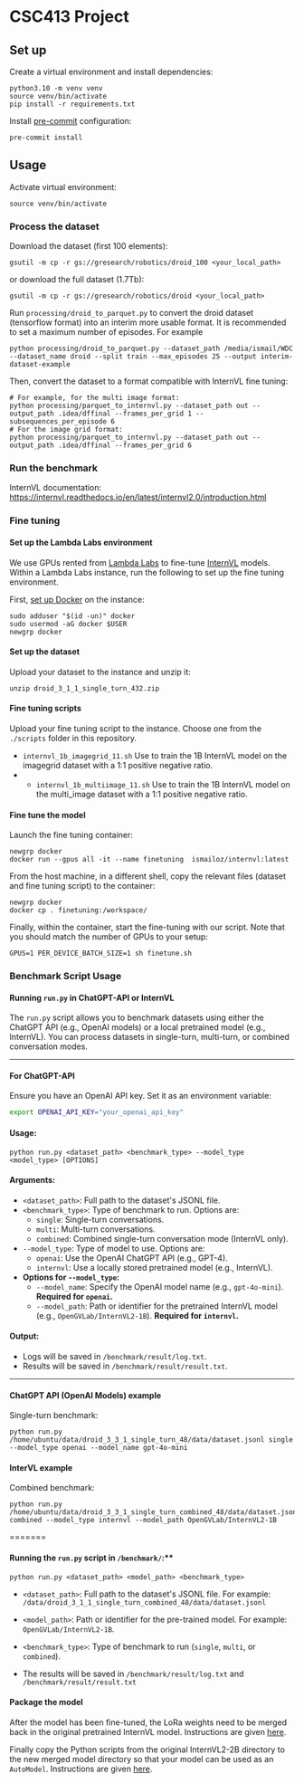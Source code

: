 # CSC413 Project

## Set up
Create a virtual environment and install dependencies:
```
python3.10 -m venv venv
source venv/bin/activate
pip install -r requirements.txt
```

Install [pre-commit](https://pre-commit.com/) configuration:
```
pre-commit install
```

## Usage

Activate virtual environment:
```
source venv/bin/activate
```

### Process the dataset
Download the dataset (first 100 elements):
```
gsutil -m cp -r gs://gresearch/robotics/droid_100 <your_local_path>
```
or download the full dataset (1.7Tb):
```
gsutil -m cp -r gs://gresearch/robotics/droid <your_local_path>
```

Run `processing/droid_to_parquet.py` to convert the droid dataset (tensorflow format) into an interim more usable format. It is recommended to set a maximum number of episodes. For example
```
python processing/droid_to_parquet.py --dataset_path /media/ismail/WDC --dataset_name droid --split train --max_episodes 25 --output interim-dataset-example
```

Then, convert the dataset to a format compatible with InternVL fine tuning:
```
# For example, for the multi image format:
python processing/parquet_to_internvl.py --dataset_path out --output_path .idea/dffinal --frames_per_grid 1 --subsequences_per_episode 6
# For the image grid format:
python processing/parquet_to_internvl.py --dataset_path out --output_path .idea/dffinal --frames_per_grid 6
```

### Run the benchmark
InternVL documentation: https://internvl.readthedocs.io/en/latest/internvl2.0/introduction.html

### Fine tuning
#### Set up the Lambda Labs environment
We use GPUs rented from [Lambda Labs](https://lambdalabs.com/) to fine-tune [InternVL](https://internvl.readthedocs.io/en/latest/internvl2.0/finetune.html) models. Within a Lambda Labs instance, run the following to set up the fine tuning environment.

First, [set up Docker](https://docs.lambdalabs.com/education/programming/virtual-environments-containers/) on the instance:
```
sudo adduser "$(id -un)" docker
sudo usermod -aG docker $USER
newgrp docker
```

#### Set up the dataset
Upload your dataset to the instance and unzip it:
```
unzip droid_3_1_1_single_turn_432.zip
```

#### Fine tuning scripts
Upload your fine tuning script to the instance. Choose one from the `./scripts` folder in this repository.
- `internvl_1b_imagegrid_11.sh` Use to train the 1B InternVL model on the imagegrid dataset with a 1:1 positive negative ratio.
- - `internvl_1b_multiimage_11.sh` Use to train the 1B InternVL model on the multi_image dataset with a 1:1 positive negative ratio.

#### Fine tune the model
Launch the fine tuning container:
```
newgrp docker
docker run --gpus all -it --name finetuning  ismailoz/internvl:latest
```

From the host machine, in a different shell, copy the relevant files (dataset and fine tuning script) to the container:
```
newgrp docker
docker cp . finetuning:/workspace/
```

Finally, within the container, start the fine-tuning with our script. Note that you should match the number of GPUs to your setup:
```
GPUS=1 PER_DEVICE_BATCH_SIZE=1 sh finetune.sh
```


### Benchmark Script Usage

#### Running `run.py` in ChatGPT-API or InternVL

The `run.py` script allows you to benchmark datasets using either the ChatGPT API (e.g., OpenAI models) or a local pretrained model (e.g., InternVL). You can process datasets in single-turn, multi-turn, or combined conversation modes.

---

#### For ChatGPT-API
Ensure you have an OpenAI API key. Set it as an environment variable:
  ```bash
  export OPENAI_API_KEY="your_openai_api_key"
  ```

#### Usage:
```
python run.py <dataset_path> <benchmark_type> --model_type <model_type> [OPTIONS]
```

#### Arguments:
- `<dataset_path>`: Full path to the dataset's JSONL file.
- `<benchmark_type>`: Type of benchmark to run. Options are:
  - `single`: Single-turn conversations.
  - `multi`: Multi-turn conversations.
  - `combined`: Combined single-turn conversation mode (InternVL only).
- `--model_type`: Type of model to use. Options are:
  - `openai`: Use the OpenAI ChatGPT API (e.g., GPT-4).
  - `internvl`: Use a locally stored pretrained model (e.g., InternVL).
- **Options for `--model_type`:**
  - `--model_name`: Specify the OpenAI model name (e.g., `gpt-4o-mini`). **Required for `openai`.**
  - `--model_path`: Path or identifier for the pretrained InternVL model (e.g., `OpenGVLab/InternVL2-1B`). **Required for `internvl`.**

#### Output:
- Logs will be saved in `/benchmark/result/log.txt`.
- Results will be saved in `/benchmark/result/result.txt`.

---

#### ChatGPT API (OpenAI Models) example
Single-turn benchmark:
```
python run.py /home/ubuntu/data/droid_3_3_1_single_turn_48/data/dataset.jsonl single --model_type openai --model_name gpt-4o-mini
```
#### InterVL example
Combined benchmark:
```
python run.py /home/ubuntu/data/droid_3_3_1_single_turn_combined_48/data/dataset.jsonl combined --model_type internvl --model_path OpenGVLab/InternVL2-1B
```
=======

#### Running the `run.py` script in `/benchmark/`:**

```
python run.py <dataset_path> <model_path> <benchmark_type>
```

- `<dataset_path>`: Full path to the dataset's JSONL file. For example: `/data/droid_3_1_1_single_turn_combined_48/data/dataset.jsonl`

- `<model_path>`: Path or identifier for the pre-trained model. For example: `OpenGVLab/InternVL2-1B`.
- `<benchmark_type>`: Type of benchmark to run (`single`, `multi`, or `combined`).
- The results will be saved in `/benchmark/result/log.txt` and `/benchmark/result/result.txt`



#### Package the model
After the model has been fine-tuned, the LoRa weights need to be merged back in the original pretrained InternVL model. Instructions are given [here](https://internvl.readthedocs.io/en/latest/tutorials/coco_caption_finetune.html#merging-lora-weights).

Finally copy the Python scripts from the original InternVL2-2B directory to the new merged model directory so that your model can be used as an `AutoModel`. Instructions are given [here](https://internvl.readthedocs.io/en/latest/tutorials/coco_caption_finetune.html#wrapping-into-automodel).
